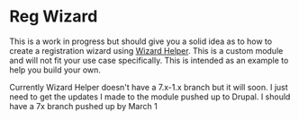 Reg Wizard
=========

This is a work in progress but should give you a solid idea as to how to create a registration wizard using
[Wizard Helper](https://www.drupal.org/project/wizard_helper). This is a custom module and will not fit your
use case specifically. This is intended as an example to help you build your own.

Currently Wizard Helper doesn't have a 7.x-1.x branch but it will soon. I just need to get
the updates I made to the module pushed up to Drupal. I should have a 7x branch pushed up
by March 1
